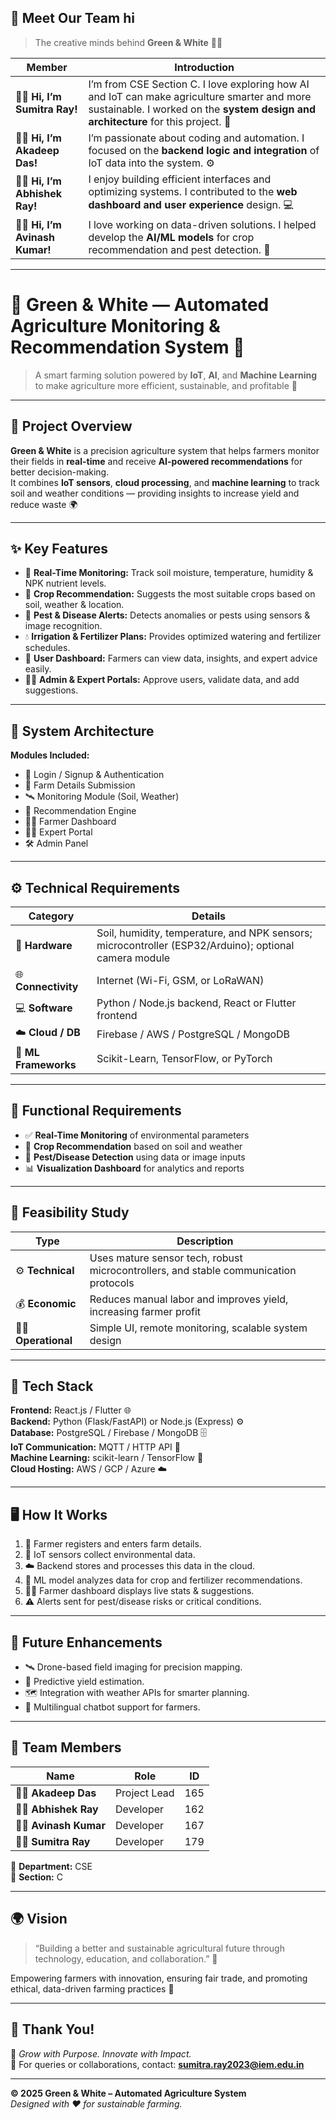 ## 👋 Meet Our Team hi 

> The creative minds behind **Green & White** 🌾💡

| Member | Introduction |
|---------|---------------|
| 👩‍💻 **Hi, I’m Sumitra Ray!** | I’m from CSE Section C. I love exploring how AI and IoT can make agriculture smarter and more sustainable. I worked on the **system design and architecture** for this project. 🌱 |
| 👨‍💻 **Hi, I’m Akadeep Das!** | I’m passionate about coding and automation. I focused on the **backend logic and integration** of IoT data into the system. ⚙️ |
| 👨‍💻 **Hi, I’m Abhishek Ray!** | I enjoy building efficient interfaces and optimizing systems. I contributed to the **web dashboard and user experience** design. 💻 |
| 👨‍💻 **Hi, I’m Avinash Kumar!** | I love working on data-driven solutions. I helped develop the **AI/ML models** for crop recommendation and pest detection. 🤖 |

---

# 🌾 Green & White — Automated Agriculture Monitoring & Recommendation System 🤖

> A smart farming solution powered by **IoT**, **AI**, and **Machine Learning** to make agriculture more efficient, sustainable, and profitable 🌱

---

## 🚀 Project Overview
**Green & White** is a precision agriculture system that helps farmers monitor their fields in **real-time** and receive **AI-powered recommendations** for better decision-making.  
It combines **IoT sensors**, **cloud processing**, and **machine learning** to track soil and weather conditions — providing insights to increase yield and reduce waste 🌍

---

## ✨ Key Features
- 📡 **Real-Time Monitoring:** Track soil moisture, temperature, humidity & NPK nutrient levels.  
- 🌾 **Crop Recommendation:** Suggests the most suitable crops based on soil, weather & location.  
- 🐛 **Pest & Disease Alerts:** Detects anomalies or pests using sensors & image recognition.  
- 💧 **Irrigation & Fertilizer Plans:** Provides optimized watering and fertilizer schedules.  
- 📱 **User Dashboard:** Farmers can view data, insights, and expert advice easily.  
- 👨‍💻 **Admin & Expert Portals:** Approve users, validate data, and add suggestions.  

---

## 🧠 System Architecture

**Modules Included:**
- 👤 Login / Signup & Authentication  
- 🧾 Farm Details Submission  
- 🛰️ Monitoring Module (Soil, Weather)  
- 🧮 Recommendation Engine  
- 🧑‍🌾 Farmer Dashboard  
- 🧑‍🏫 Expert Portal  
- 🛠️ Admin Panel  

---

## ⚙️ Technical Requirements
| Category | Details |
|-----------|----------|
| 🧩 **Hardware** | Soil, humidity, temperature, and NPK sensors; microcontroller (ESP32/Arduino); optional camera module |
| 🌐 **Connectivity** | Internet (Wi-Fi, GSM, or LoRaWAN) |
| 💻 **Software** | Python / Node.js backend, React or Flutter frontend |
| ☁️ **Cloud / DB** | Firebase / AWS / PostgreSQL / MongoDB |
| 🧠 **ML Frameworks** | Scikit-Learn, TensorFlow, or PyTorch |

---

## 🧩 Functional Requirements
- ✅ **Real-Time Monitoring** of environmental parameters  
- 🌱 **Crop Recommendation** based on soil and weather  
- 🚨 **Pest/Disease Detection** using data or image inputs  
- 📊 **Visualization Dashboard** for analytics and reports  

---

## 🔬 Feasibility Study
| Type | Description |
|------|--------------|
| ⚙️ **Technical** | Uses mature sensor tech, robust microcontrollers, and stable communication protocols |
| 💰 **Economic** | Reduces manual labor and improves yield, increasing farmer profit |
| 🧑‍🌾 **Operational** | Simple UI, remote monitoring, scalable system design |

---

## 🧱 Tech Stack
**Frontend:** React.js / Flutter 🌐  
**Backend:** Python (Flask/FastAPI) or Node.js (Express) ⚙️  
**Database:** PostgreSQL / Firebase / MongoDB 🗄️  
**IoT Communication:** MQTT / HTTP API 📡  
**Machine Learning:** scikit-learn / TensorFlow 🧠  
**Cloud Hosting:** AWS / GCP / Azure ☁️  

---

## 🖥️ How It Works
1. 🌱 Farmer registers and enters farm details.  
2. 📶 IoT sensors collect environmental data.  
3. ☁️ Backend stores and processes this data in the cloud.  
4. 🤖 ML model analyzes data for crop and fertilizer recommendations.  
5. 🧑‍🌾 Farmer dashboard displays live stats & suggestions.  
6. ⚠️ Alerts sent for pest/disease risks or critical conditions.

---

## 🧠 Future Enhancements
- 🛰️ Drone-based field imaging for precision mapping.  
- 🌾 Predictive yield estimation.  
- 🗺️ Integration with weather APIs for smarter planning.  
- 💬 Multilingual chatbot support for farmers.  

---

## 👥 Team Members
| Name | Role | ID |
|------|------|----|
| 👨‍💻 **Akadeep Das** | Project Lead | 165 |
| 👨‍💻 **Abhishek Ray** | Developer | 162 |
| 👨‍💻 **Avinash Kumar** | Developer | 167 |
| 👩‍💻 **Sumitra Ray** | Developer | 179 |

📘 **Department:** CSE  
📍 **Section:** C  

---

## 🌍 Vision
> “Building a better and sustainable agricultural future through technology, education, and collaboration.” 🌾  

Empowering farmers with innovation, ensuring fair trade, and promoting ethical, data-driven farming practices 💚  

---

## 💚 Thank You!
🌱 *Grow with Purpose. Innovate with Impact.*  
📩 For queries or collaborations, contact: **sumitra.ray2023@iem.edu.in**

---

**© 2025 Green & White – Automated Agriculture System**  
*Designed with ❤️ for sustainable farming.*

